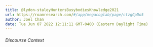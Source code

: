 ```yaml
---
title: @lydon-staleyHuntersBusybodiesKnowledge2021
url: https://roamresearch.com/#/app/megacoglab/page/ctzgGpDo5
author: Joel Chan
date: Tue Jun 07 2022 12:11:11 GMT-0400 (Eastern Daylight Time)
---
```




###### Discourse Context


